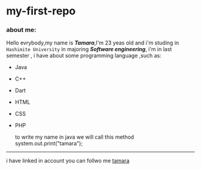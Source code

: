 # my-first-repo
### about me:

Hello evrybody,my name is ***Tamara***,I'm 23 yeas old and i'm studing in `Hashimite University` in majoring ***Software engineering***,
i'm in last semester , i have about some programming language ,such as:
* Java
* C++  
* Dart  
* HTML  
* CSS  
* PHP

  to write my name in java we will call this method
    system.out.print("tamara");
   
***********
    
i have linked in account you can follwo me [tamara](https://www.linkedin.com/in/tamara-banighanem-348751231/)





